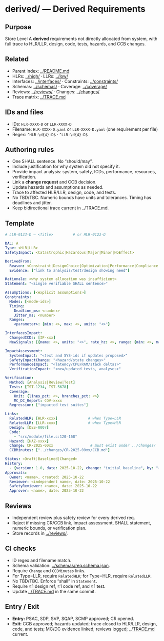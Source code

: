 # derived/ — Derived Requirements

## Purpose

Store Level A **derived** requirements not directly allocated from system, with full trace to HLR/LLR, design, code, tests, hazards, and CCB changes.

## Related

* Parent index: [../README.md](../README.md)
* HLRs: [../high/](../high/) · LLRs: [../low/](../low/)
* Interfaces: [../interfaces/](../interfaces/) · Constraints: [../constraints/](../constraints/)
* Schemas: [../schemas/](../schemas/) · Coverage: [../coverage/](../coverage/)
* Reviews: [../reviews/](../reviews/) · Changes: [../changes/](../changes/)
* Trace matrix: [../TRACE.md](../TRACE.md)

## IDs and files

* IDs: `HLR-XXXX-D` or `LLR-XXXX-D`
* Filename: `HLR-XXXX-D.yaml` or `LLR-XXXX-D.yaml` (one requirement per file)
* Regex: `^HLR-\d{4}-D$` · `^LLR-\d{4}-D$`

## Authoring rules

* One SHALL sentence. No “should/may”.
* Include justification for why system did not specify it.
* Provide impact analysis: system, safety, ICDs, performance, resources, verification.
* Link a **change request** and CCB decision.
* Update hazards and assumptions as needed.
* Trace to affected HLR/LLR, design, code, and tests.
* No TBD/TBC. Numeric bounds have units and tolerances. Timing has deadlines and jitter.
* Keep bidirectional trace current in [../TRACE.md](../TRACE.md).

## Template

```yaml
# LLR-0123-D — <Title>         # or HLR-0123-D

DAL: A
Type: <HLR|LLR>
SafetyImpact: <Catastrophic|Hazardous|Major|Minor|NoEffect>

DerivedFrom:
  Reason: <Constraint|DesignChoice|Optimization|Performance|Compliance|TestFinding|SafetyMitigation>
  Evidence: ["link to analysis/test/design showing need"]

Rationale: <why system allocation was insufficient>
Statement: "<single verifiable SHALL sentence>"

Assumptions: [<explicit assumptions>]
Constraints:
  Modes: [<mode-ids>]
  Timing:
    Deadline_ms: <number>
    Jitter_ms: <number>
  Ranges:
    <parameter>: {min: <>, max: <>, units: "<>"}

InterfacesImpact:
  ChangedICDs: [IF-xxx]
  NewSignals: [{name: <>, units: "<>", rate_hz: <>, range: {min: <>, max: <>}}]

ImpactAssessment:
  SystemImpact: "<text and SYS-ids if updates proposed>"
  SafetyImpactChange: "<hazard/state changes>"
  PerformanceImpact: "<latency/CPU/RAM/stack deltas>"
  VerificationImpact: "<new/updated tests, analyses>"

Verification:
  Method: [Analysis|Review|Test]
  Tests: [TST-1234, TST-5678]
  Coverage:
    Unit: {lines_pct: <>, branches_pct: <>}
    MC_DC_Report: COV-xxxx
  Regression: ["impacted test suites"]

Links:
  RelatedHLR: [HLR-xxxx]              # when Type=LLR
  RelatedLLR: [LLR-xxxx]              # when Type=HLR
  Design: [DES-0007]
  Code:
    - "src/module/file.c:120-168"
  Hazard: [HAZ-xxxx]
  Change: CR-2025-00xx                 # must exist under ../changes/
  CCBMinutes: ["../changes/CR-2025-00xx/CCB.md"]

Status: <Draft|Baselined|Changed>
History:
  - {version: 1.0, date: 2025-10-22, change: "initial baseline", by: "<name>"}
Approvals:
  Owner: <name>, created: 2025-10-22
  Reviewer: <independent name>, date: 2025-10-22
  SafetyReviewer: <name>, date: 2025-10-22
  Approver: <name>, date: 2025-10-22
```

## Reviews

* Independent review plus safety review for every derived req.
* Reject if missing CR/CCB link, impact assessment, SHALL statement, numeric bounds, or verification plan.
* Store records in [../reviews/](../reviews/).

## CI checks

* ID regex and filename match.
* Schema validation: [../schemas/req.schema.json](../schemas/req.schema.json).
* Require `Change` and `CCBMinutes` links.
* For Type=LLR, require `RelatedHLR`; for Type=HLR, require `RelatedLLR`.
* No TBD/TBC. Enforce “shall” in `Statement`.
* Require ≥1 design ref, ≥1 code ref, and ≥1 test.
* Update [../TRACE.md](../TRACE.md) in the same commit.

## Entry / Exit

* **Entry:** PSAC, SDP, SVP, SQAP, SCMP approved; CR opened.
* **Exit:** CCB approved; hazards updated; trace closed to HLR/LLR, design, code, and tests; MC/DC evidence linked; reviews logged; [../TRACE.md](../TRACE.md) current.
